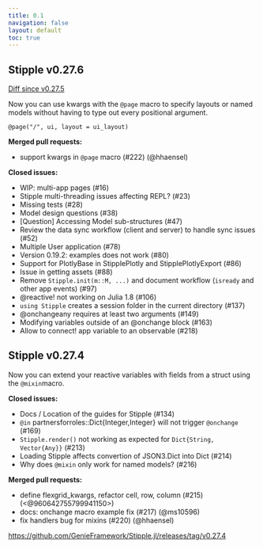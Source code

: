 ```yaml
---
title: 0.1
navigation: false
layout: default
toc: true
---
```

## Stipple v0.27.6

[Diff since v0.27.5](https://github.com/GenieFramework/Stipple.jl/compare/v0.27.5...v0.27.6)

Now you can use kwargs with the `@page` macro to specify layouts or named models without having to type out every positional argument.

`@page("/", ui, layout = ui_layout)`

**Merged pull requests:**
- support kwargs in `@page` macro (#222) (@hhaensel)

**Closed issues:**
- WIP: multi-app pages (#16)
- Stipple multi-threading issues affecting REPL? (#23)
- Missing tests (#28)
- Model design questions (#38)
- [Question] Accessing Model sub-structures (#47)
- Review the data sync workflow (client and server) to handle sync issues (#52)
- Multiple User application  (#78)
- Version 0.19.2: examples does not work (#80)
- Support for PlotlyBase in StipplePlotly and StipplePlotlyExport (#86)
- Issue in getting assets (#88)
- Remove `Stipple.init(m::M, ...)` and document workflow (`isready` and other app events) (#97)
- @reactive! not working on Julia 1.8 (#106)
- `using Stipple` creates a session folder in the current directory (#137)
- @onchangeany requires at least two arguments (#149)
- Modifying variables outside of an @onchange block (#163)
- Allow to connect! app variable to an observable (#218)

## Stipple v0.27.4

Now you can extend your reactive variables with fields from a struct using the `@mixin`macro.

**Closed issues:**
- Docs / Location of the guides for Stipple (#134)
-   `@in` partnersforroles::Dict{Integer,Integer} will not trigger `@onchange` (#169)
- `Stipple.render()` not working as expected for `Dict{String, Vector{Any}}` (#213)
- Loading Stipple affects convertion of JSON3.Dict into Dict (#214)
- Why does `@mixin` only work for named models? (#216)

**Merged pull requests:**
- define flexgrid_kwargs, refactor cell, row, column (#215) (<@960642755799941150>)
- docs: onchange macro example fix (#217) (@ms10596)
- fix handlers bug for mixins (#220) (@hhaensel)

https://github.com/GenieFramework/Stipple.jl/releases/tag/v0.27.4
